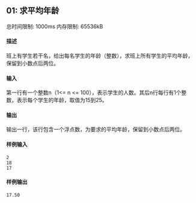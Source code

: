 ﻿## 01: 求平均年龄
总时间限制: 1000ms     内存限制: 65536kB

#### 描述

班上有学生若干名，给出每名学生的年龄（整数），求班上所有学生的平均年龄，保留到小数点后两位。

#### 输入

第一行有一个整数n（1<= n <= 100），表示学生的人数。其后n行每行有1个整数，表示每个学生的年龄，取值为15到25。

#### 输出

输出一行，该行包含一个浮点数，为要求的平均年龄，保留到小数点后两位。

#### 样例输入

	2
	18
	17

#### 样例输出

    17.50







